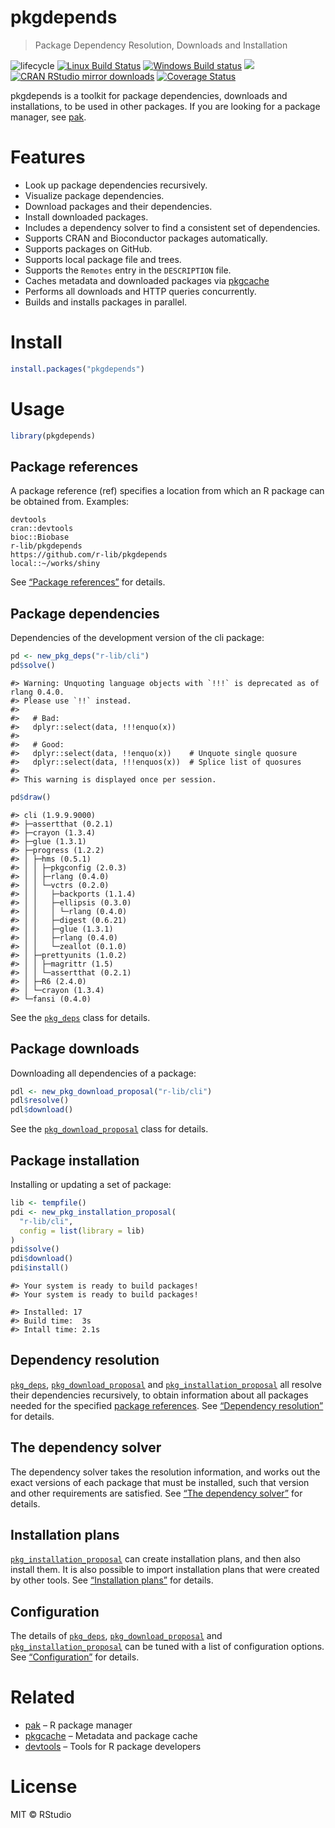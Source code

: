 
<!-- README.md is generated from README.Rmd. Please edit that file -->

# pkgdepends

> Package Dependency Resolution, Downloads and
Installation

![lifecycle](https://img.shields.io/badge/lifecycle-experimental-orange.svg)
[![Linux Build
Status](https://travis-ci.org/r-lib/pkgdepends.svg?branch=master)](https://travis-ci.org/r-lib/pkgdepends)
[![Windows Build
status](https://ci.appveyor.com/api/projects/status/github/r-lib/pkgdepends?svg=true)](https://ci.appveyor.com/project/gaborcsardi/pkgdepends)
[![](http://www.r-pkg.org/badges/version/pkgdepends)](http://www.r-pkg.org/pkg/pkgdepends)
[![CRAN RStudio mirror
downloads](http://cranlogs.r-pkg.org/badges/pkgdepends)](http://www.r-pkg.org/pkg/pkgdepends)
[![Coverage
Status](https://img.shields.io/codecov/c/github/r-lib/pkgdepends/master.svg)](https://codecov.io/github/r-lib/pkgdepends?branch=master)

pkgdepends is a toolkit for package dependencies, downloads and
installations, to be used in other packages. If you are looking for a
package manager, see [pak](https://github.com/r-lib/pak).

# Features

  - Look up package dependencies recursively.
  - Visualize package dependencies.
  - Download packages and their dependencies.
  - Install downloaded packages.
  - Includes a dependency solver to find a consistent set of
    dependencies.
  - Supports CRAN and Bioconductor packages automatically.
  - Supports packages on GitHub.
  - Supports local package file and trees.
  - Supports the `Remotes` entry in the `DESCRIPTION` file.
  - Caches metadata and downloaded packages via
    [pkgcache](https://github.com/r-lib/pkgcache)
  - Performs all downloads and HTTP queries concurrently.
  - Builds and installs packages in parallel.

# Install

``` r
install.packages("pkgdepends")
```

# Usage

``` r
library(pkgdepends)
```

## Package references

A package reference (ref) specifies a location from which an R package
can be obtained from. Examples:

    devtools
    cran::devtools
    bioc::Biobase
    r-lib/pkgdepends
    https://github.com/r-lib/pkgdepends
    local::~/works/shiny

See [“Package references”](TODO) for details.

## Package dependencies

Dependencies of the development version of the cli package:

``` r
pd <- new_pkg_deps("r-lib/cli")
pd$solve()
```

    #> Warning: Unquoting language objects with `!!!` is deprecated as of rlang 0.4.0.
    #> Please use `!!` instead.
    #> 
    #>   # Bad:
    #>   dplyr::select(data, !!!enquo(x))
    #> 
    #>   # Good:
    #>   dplyr::select(data, !!enquo(x))    # Unquote single quosure
    #>   dplyr::select(data, !!!enquos(x))  # Splice list of quosures
    #> 
    #> This warning is displayed once per session.

``` r
pd$draw()
```

    #> cli (1.9.9.9000)
    #> ├─assertthat (0.2.1)
    #> ├─crayon (1.3.4)
    #> ├─glue (1.3.1)
    #> ├─progress (1.2.2)
    #> │ ├─hms (0.5.1)
    #> │ │ ├─pkgconfig (2.0.3)
    #> │ │ ├─rlang (0.4.0)
    #> │ │ └─vctrs (0.2.0)
    #> │ │   ├─backports (1.1.4)
    #> │ │   ├─ellipsis (0.3.0)
    #> │ │   │ └─rlang (0.4.0)
    #> │ │   ├─digest (0.6.21)
    #> │ │   ├─glue (1.3.1)
    #> │ │   ├─rlang (0.4.0)
    #> │ │   └─zeallot (0.1.0)
    #> │ ├─prettyunits (1.0.2)
    #> │ │ ├─magrittr (1.5)
    #> │ │ └─assertthat (0.2.1)
    #> │ ├─R6 (2.4.0)
    #> │ └─crayon (1.3.4)
    #> └─fansi (0.4.0)

See the [`pkg_deps`](TODO) class for details.

## Package downloads

Downloading all dependencies of a package:

``` r
pdl <- new_pkg_download_proposal("r-lib/cli")
pdl$resolve()
pdl$download()
```

See the [`pkg_download_proposal`](TODO) class for details.

## Package installation

Installing or updating a set of package:

``` r
lib <- tempfile()
pdi <- new_pkg_installation_proposal(
  "r-lib/cli",
  config = list(library = lib)
)
pdi$solve()
pdi$download()
pdi$install()
```

    #> Your system is ready to build packages!
    #> Your system is ready to build packages!

    #> Installed: 17
    #> Build time:  3s
    #> Intall time: 2.1s

## Dependency resolution

[`pkg_deps`](TODO), [`pkg_download_proposal`](TODO) and
[`pkg_installation_proposal`](TODO) all resolve their dependencies
recursively, to obtain information about all packages needed for the
specified [package references](TODO). See [“Dependency
resolution”](TODO) for details.

## The dependency solver

The dependency solver takes the resolution information, and works out
the exact versions of each package that must be installed, such that
version and other requirements are satisfied. See [“The dependency
solver”](TODO) for details.

## Installation plans

[`pkg_installation_proposal`](TODO) can create installation plans, and
then also install them. It is also possible to import installation plans
that were created by other tools. See [“Installation plans”](TODO) for
details.

## Configuration

The details of [`pkg_deps`](TODO), [`pkg_download_proposal`](TODO) and
[`pkg_installation_proposal`](TODO) can be tuned with a list of
configuration options. See [“Configuration”](TODO) for details.

# Related

  - [pak](https://github.com/r-lib/pak) – R package manager
  - [pkgcache](https://github.com/r-lib/pkgcache) – Metadata and package
    cache
  - [devtools](https://github.com/r-lib/devtools) – Tools for R package
    developers

# License

MIT © RStudio
